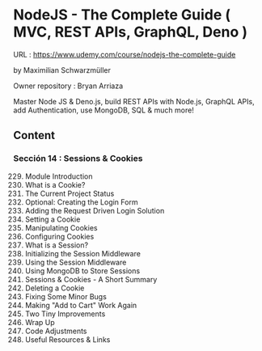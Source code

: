 # NodeJS - The Complete Guide ( MVC, REST APIs, GraphQL, Deno )

URL : https://www.udemy.com/course/nodejs-the-complete-guide

by Maximilian Schwarzmüller

Owner repository : Bryan Arriaza

Master Node JS & Deno.js, build REST APIs with Node.js, GraphQL APIs, add Authentication, use MongoDB, SQL & much more!

## Content

### Sección 14 : Sessions & Cookies

229. Module Introduction
230. What is a Cookie?
231. The Current Project Status
232. Optional: Creating the Login Form
233. Adding the Request Driven Login Solution
234. Setting a Cookie
235. Manipulating Cookies
236. Configuring Cookies
237. What is a Session?
238. Initializing the Session Middleware
239. Using the Session Middleware
240. Using MongoDB to Store Sessions
241. Sessions & Cookies - A Short Summary
242. Deleting a Cookie
243. Fixing Some Minor Bugs
244. Making "Add to Cart" Work Again
245. Two Tiny Improvements
246. Wrap Up
247. Code Adjustments
248. Useful Resources & Links
